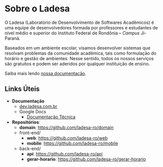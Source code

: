 <!-- adicionar logo do ladesa -->

# Sobre o Ladesa

O Ladesa (Laboratório de Desenvolvimento de Softwares Acadêmicos) é uma equipe de desenvolvedores formada por professores e estudantes de nível médio e superior do Instituto Federal de Rondônia – _Campus_ Ji-Paraná.

Baseados em um ambiente escolar, visamos desenvolver sistemas que resolvam problemas da comunidade acadêmica, tais como formulação do horário e gestão de ambientes. Nesse sentido, todos os nossos serviços são gratuitos e podem ser aderidos por qualquer instituição de ensino.

Saiba mais lendo [nossa documentação](https://docs.ladesa.com.br/introduction/systems).

## Links Úteis

- **Documentação**
  - [dev.ladesa.com.br](https://docs.ladesa.com.br/) 
  - Google Docs
    - [Documentação Técnica](https://docs.google.com/document/d/1HB6QzwVzIVluIq6WzlZJ68DHcR_M7PNXsbHyp2g5BlU/edit?usp=sharing)
- **Repositórios**:
  - **domain**: https://github.com/ladesa-ro/domain
  - front-end/
    - **web**: https://github.com/ladesa-ro/web
    - **mobile**: https://github.com/ladesa-ro/mobile
  - back-end/
    - **api**: https://github.com/ladesa-ro/api
    - **gerar-horario**: https://github.com/ladesa-ro/gerar-horario

<!-- ### Equipe -->

<!-- adicionar os contributors -->

